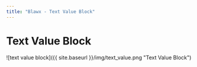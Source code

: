 ```yaml
---
title: "Blawx - Text Value Block"
---
```

# Text Value Block
![text value block]({{ site.baseurl }}/img/text_value.png "Text Value Block")
